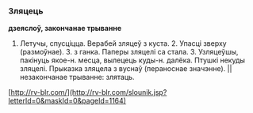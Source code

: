 ### Зляцець
**дзеяслоў, закончанае трыванне**

1. Летучы, спусціцца. Верабей зляцеў з куста. 2. Упасці зверху (размоўнае). З. з ганка. Паперы зляцелі са стала. 3. Узляцеўшы, пакінуць якое-н. месца, вылецець куды-н. далёка. Птушкі некуды зляцелі. Прыказка зляцела з вуснаў (пераноснае значэнне). || незакончанае трыванне: злятаць.

<a rel="author">[http://rv-blr.com/](http://rv-blr.com/slounik.jsp?letterId=0&maskId=0&pageId=1164)</a>
